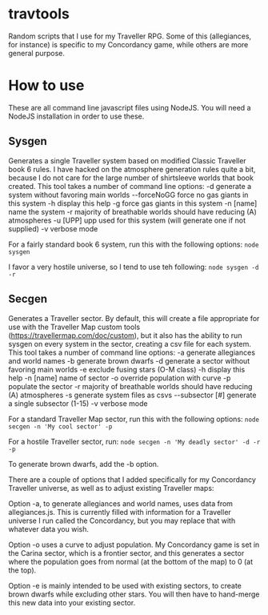 # travtools
Random scripts that I use for my Traveller RPG. Some of this (allegiances, for instance) is specific to my Concordancy game, while others are more general purpose.

# How to use
These are all command line javascript files using NodeJS. You will need a NodeJS installation in order to use these.

## Sysgen
Generates a single Traveller system based on modified Classic Traveller book 6 rules. I have hacked on the atmosphere generation rules quite a bit, because I do not care for the large number of shirtsleeve worlds that book created. This tool takes a number of command line options:
-d          generate a system without favoring main worlds
--forceNoGG force no gas giants in this system
-h          display this help
-g          force gas giants in this system
-n [name]   name the system
-r          majority of breathable worlds should have reducing (A) atmospheres
-u [UPP]    upp used for this system (will generate one if not supplied)
-v          verbose mode

For a fairly standard book 6 system, run this with the following options:
`node sysgen`

I favor a very hostile universe, so I tend to use teh following:
`node sysgen -d -r`

## Secgen
Generates a Traveller sector. By default, this will create a file appropriate for use with the Traveller Map custom tools (https://travellermap.com/doc/custom), but it also has the ability to run sysgen on every system in the sector, creating a csv file for each system. This tool takes a number of command line options:
-a              generate allegiances and world names
-b              generate brown dwarfs
-d              generate a sector without favoring main worlds
-e              exclude fusing stars (O-M class)
-h              display this help
-n [name]       name of sector
-o              override population with curve
-p              populate the sector
-r              majority of breathable worlds should have reducing (A) atmospheres
-s              generate system files as csvs
--subsector [#] generate a single subsector (1-15)
-v              verbose mode

For a standard Traveller Map sector, run this with the following options:
`node secgen -n 'My cool sector' -p`

For a hostile Traveller sector, run:
`node secgen -n 'My deadly sector' -d -r -p`

To generate brown dwarfs, add the -b option.

There are a couple of options that I added specifically for my Concordancy Traveller universe, as well as to adjust existing Traveller maps:

Option -a, to generate allegiances and world names, uses data from allegiances.js. This is currently filled with information for a Traveller universe I run called the Concordancy, but you may replace that with whatever data you wish.

Option -o uses a curve to adjust population. My Concordancy game is set in the Carina sector, which is a frontier sector, and this generates a sector where the population goes from normal (at the bottom of the map) to 0 (at the top).

Option -e is mainly intended to be used with existing sectors, to create brown dwarfs while excluding other stars. You will then have to hand-merge this new data into your existing sector.